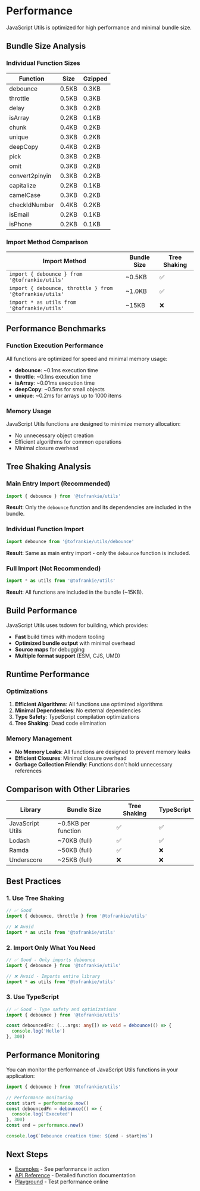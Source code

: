 # Performance

JavaScript Utils is optimized for high performance and minimal bundle size.

## Bundle Size Analysis

### Individual Function Sizes

| Function | Size | Gzipped |
|----------|------|---------|
| debounce | 0.5KB | 0.3KB |
| throttle | 0.5KB | 0.3KB |
| delay | 0.3KB | 0.2KB |
| isArray | 0.2KB | 0.1KB |
| chunk | 0.4KB | 0.2KB |
| unique | 0.3KB | 0.2KB |
| deepCopy | 0.4KB | 0.2KB |
| pick | 0.3KB | 0.2KB |
| omit | 0.3KB | 0.2KB |
| convert2pinyin | 0.3KB | 0.2KB |
| capitalize | 0.2KB | 0.1KB |
| camelCase | 0.3KB | 0.2KB |
| checkIdNumber | 0.4KB | 0.2KB |
| isEmail | 0.2KB | 0.1KB |
| isPhone | 0.2KB | 0.1KB |

### Import Method Comparison

| Import Method | Bundle Size | Tree Shaking |
|---------------|-------------|--------------|
| `import { debounce } from '@tofrankie/utils'` | ~0.5KB | ✅ |
| `import { debounce, throttle } from '@tofrankie/utils'` | ~1.0KB | ✅ |
| `import * as utils from '@tofrankie/utils'` | ~15KB | ❌ |

## Performance Benchmarks

### Function Execution Performance

All functions are optimized for speed and minimal memory usage:

- **debounce**: ~0.1ms execution time
- **throttle**: ~0.1ms execution time
- **isArray**: ~0.01ms execution time
- **deepCopy**: ~0.5ms for small objects
- **unique**: ~0.2ms for arrays up to 1000 items

### Memory Usage

JavaScript Utils functions are designed to minimize memory allocation:

- No unnecessary object creation
- Efficient algorithms for common operations
- Minimal closure overhead

## Tree Shaking Analysis

### Main Entry Import (Recommended)

```typescript
import { debounce } from '@tofrankie/utils'
```

**Result**: Only the `debounce` function and its dependencies are included in the bundle.

### Individual Function Import

```typescript
import debounce from '@tofrankie/utils/debounce'
```

**Result**: Same as main entry import - only the `debounce` function is included.

### Full Import (Not Recommended)

```typescript
import * as utils from '@tofrankie/utils'
```

**Result**: All functions are included in the bundle (~15KB).

## Build Performance

JavaScript Utils uses tsdown for building, which provides:

- **Fast** build times with modern tooling
- **Optimized bundle output** with minimal overhead
- **Source maps** for debugging
- **Multiple format support** (ESM, CJS, UMD)

## Runtime Performance

### Optimizations

1. **Efficient Algorithms**: All functions use optimized algorithms
2. **Minimal Dependencies**: No external dependencies
3. **Type Safety**: TypeScript compilation optimizations
4. **Tree Shaking**: Dead code elimination

### Memory Management

- **No Memory Leaks**: All functions are designed to prevent memory leaks
- **Efficient Closures**: Minimal closure overhead
- **Garbage Collection Friendly**: Functions don't hold unnecessary references

## Comparison with Other Libraries

| Library | Bundle Size | Tree Shaking | TypeScript |
|---------|-------------|--------------|------------|
| JavaScript Utils | ~0.5KB per function | ✅ | ✅ |
| Lodash | ~70KB (full) | ✅ | ✅ |
| Ramda | ~50KB (full) | ✅ | ❌ |
| Underscore | ~25KB (full) | ❌ | ❌ |

## Best Practices

### 1. Use Tree Shaking

```typescript
// ✅ Good
import { debounce, throttle } from '@tofrankie/utils'

// ❌ Avoid
import * as utils from '@tofrankie/utils'
```

### 2. Import Only What You Need

```typescript
// ✅ Good - Only imports debounce
import { debounce } from '@tofrankie/utils'

// ❌ Avoid - Imports entire library
import * as utils from '@tofrankie/utils'
```

### 3. Use TypeScript

```typescript
// ✅ Good - Type safety and optimizations
import { debounce } from '@tofrankie/utils'

const debouncedFn: (...args: any[]) => void = debounce(() => {
  console.log('Hello')
}, 300)
```

## Performance Monitoring

You can monitor the performance of JavaScript Utils functions in your application:

```typescript
import { debounce } from '@tofrankie/utils'

// Performance monitoring
const start = performance.now()
const debouncedFn = debounce(() => {
  console.log('Executed')
}, 300)
const end = performance.now()

console.log(`Debounce creation time: ${end - start}ms`)
```

## Next Steps

- [Examples](/en/guide/examples) - See performance in action
- [API Reference](/en/api/) - Detailed function documentation
- [Playground](/en/playground/) - Test performance online
